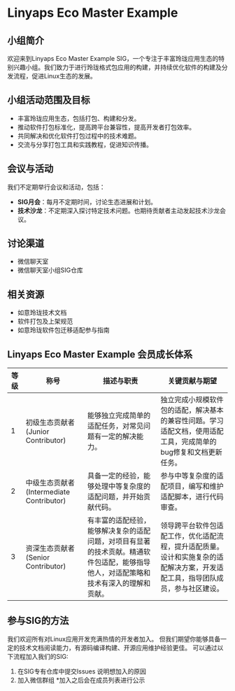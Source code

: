 # Linyaps Eco Master Example

## 小组简介
  欢迎来到Linyaps Eco Master Example SIG，一个专注于丰富玲珑应用生态的特别兴趣小组。我们致力于进行玲珑格式包应用的构建，并持续优化软件的构建及分发流程，促进Linux生态的发展。

## 小组活动范围及目标

- 丰富玲珑应用生态，包括打包、构建和分发。
- 推动软件打包标准化，提高跨平台兼容性，提高开发者打包效率。
- 共同解决和优化软件打包过程中的技术难题。
- 交流与分享打包工具和实践教程，促进知识传播。

## 会议与活动
  我们不定期举行会议和活动，包括：
- **SIG月会**：每月不定期时间，讨论生态进展和计划。
- **技术沙龙**：不定期深入探讨特定技术问题。也期待贡献者主动发起技术沙龙会议。

## 讨论渠道
- 微信聊天室
- 微信聊天室小组SIG仓库

## 相关资源
- 如意玲珑技术文档
- 软件打包及上架规范
- 如意玲珑软件包迁移适配参与指南

## Linyaps Eco Master Example 会员成长体系
|等级|称号|描述与职责|关键贡献与期望|
|-----|------|------|------|
|1|初级生态贡献者(Junior Contributor)|能够独立完成简单的适配任务，对常见问题有一定的解决能力。|独立完成小规模软件包的适配，解决基本的兼容性问题。学习适配文档，使用适配工具，完成简单的bug修复和文档更新任务。|
|2|中级生态贡献者(Intermediate Contributor)|具备一定的经验，能够处理中等复杂度的适配问题，并开始贡献代码。|参与中等复杂度的适配项目，编写和维护适配脚本，进行代码审查。|
|3|资深生态贡献者(Senior Contributor)|有丰富的适配经验，能够解决复杂的适配问题，对项目有显著的技术贡献。精通软件包适配，能够指导他人，对适配策略和技术有深入的理解和贡献。|领导跨平台软件包适配工作，优化适配流程，提升适配质量。设计和实施复杂的适配解决方案，开发适配工具，指导团队成员，参与社区建设。|

## 参与SIG的方法
  我们欢迎所有对Linux应用开发充满热情的开发者加入。
  但我们期望你能够具备一定的技术文档阅读能力，有源码编译构建、开源应用维护经验更佳。
  可以通过以下流程加入我们的SIG:

1. 在SIG专有仓库中提交Issues 说明想加入的原因
2. 加入微信群组
  \*加入之后会在成员列表进行公示








